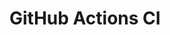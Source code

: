 # GitHub Actions CI







































































































































































































































































































































































































































































































































































































































































































































































































































































































































































































































































































































































































































































































































































































































































































































































































































































































































































































































































































































































































































































































































